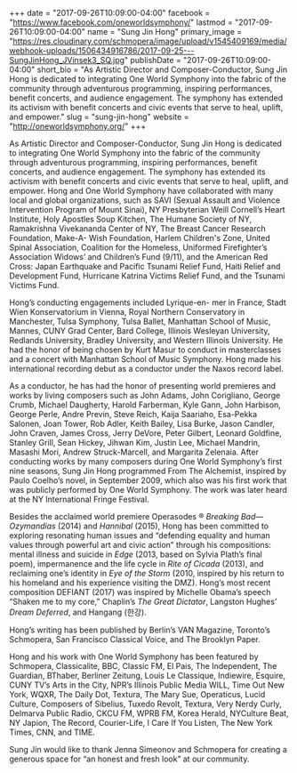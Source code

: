 +++
date = "2017-09-26T10:09:00-04:00"
facebook = "https://www.facebook.com/oneworldsymphony/"
lastmod = "2017-09-26T10:09:00-04:00"
name = "Sung Jin Hong"
primary_image = "https://res.cloudinary.com/schmopera/image/upload/v1545409169/media/webhook-uploads/1506434916786/2017-09-25---SungJinHong_JVinsek3_SQ.jpg"
publishDate = "2017-09-26T10:09:00-04:00"
short_bio = "As Artistic Director and Composer-Conductor, Sung Jin Hong is dedicated to integrating One World Symphony into the fabric of the community through adventurous programming, inspiring performances, benefit concerts, and audience engagement. The symphony has extended its activism with benefit concerts and civic events that serve to heal, uplift, and empower."
slug = "sung-jin-hong"
website = "http://oneworldsymphony.org/"
+++

As Artistic Director and Composer-Conductor, Sung Jin Hong is dedicated to integrating One
World Symphony into the fabric of the community through adventurous programming, inspiring
performances, benefit concerts, and audience engagement. The symphony has extended its
activism with benefit concerts and civic events that serve to heal, uplift, and empower. Hong and One World Symphony have collaborated with many local and global organizations, such as
SAVI (Sexual Assault and Violence Intervention Program of Mount Sinai), NY Presbyterian Weill
Cornell’s Heart Institute, Holy Apostles Soup Kitchen, The Humane Society of NY, Ramakrishna
Vivekananda Center of NY, The Breast Cancer Research Foundation, Make-A- Wish
Foundation, Harlem Children&#39;s Zone, United Spinal Association, Coalition for the Homeless,
Uniformed Firefighter’s Association Widows’ and Children’s Fund (9/11), and the American Red
Cross: Japan Earthquake and Pacific Tsunami Relief Fund, Haiti Relief and Development Fund,
Hurricane Katrina Victims Relief Fund, and the Tsunami Victims Fund.

Hong’s conducting engagements included Lyrique-en- mer in France, Stadt Wien
Konservatorium in Vienna, Royal Northern Conservatory in Manchester, Tulsa Symphony, Tulsa
Ballet, Manhattan School of Music, Mannes, CUNY Grad Center, Bard College, Illinois
Wesleyan University, Redlands University, Bradley University, and Western Illinois University.
He had the honor of being chosen by Kurt Masur to conduct in masterclasses and a concert
with Manhattan School of Music Symphony. Hong made his international recording debut as a
conductor under the Naxos record label.

As a conductor, he has had the honor of presenting world premieres and works by living
composers such as John Adams, John Corigliano, George Crumb, Michael Daugherty, Harold
Farberman, Kyle Gann, John Harbison, George Perle, Andre Previn, Steve Reich, Kaija
Saariaho, Esa-Pekka Salonen, Joan Tower, Rob Adler, Keith Bailey, Lisa Burke, Jason Candler,
John Craven, James Cross, Jerry DeVore, Peter Gilbert, Leonard Goldfine, Stanley Grill, Sean
Hickey, Jihwan Kim, Justin Lee, Michael Mandrin, Masashi Mori, Andrew Struck-Marcell, and
Margarita Zelenaia. After conducting works by many composers during One World Symphony’s
first nine seasons, Sung Jin Hong programmed From The Alchemist, inspired by Paulo Coelho’s
novel, in September 2009, which also was his first work that was publicly performed by One
World Symphony. The work was later heard at the NY International Fringe Festival.

Besides the acclaimed world premiere Operasodes ® *Breaking Bad—Ozymandias* (2014) and
*Hannibal* (2015), Hong has been committed to exploring resonating human issues and
“defending equality and human values through powerful art and civic action” through his
compositions: mental illness and suicide in *Edge* (2013, based on Sylvia Plath’s final poem),
impermanence and the life cycle in *Rite of Cicada* (2013), and reclaiming one’s identity in *Eye of the Storm* (2010, inspired by his return to his homeland and his experience visiting the DMZ). Hong’s most recent composition DEFIANT (2017) was inspired by Michelle Obama’s speech “Shaken me to my core,” Chaplin’s *The Great Dictator*, Langston Hughes’ *Dream Deferred*, and Hangang (한강).

Hong’s writing has been published by Berlin’s VAN Magazine, Toronto’s Schmopera, San
Francisco Classical Voice, and The Brooklyn Paper.


Hong and his work with One World Symphony has been featured by Schmopera, Classicalite,
BBC, Classic FM, El Pais, The Independent, The Guardian, BThaber, Berliner Zeitung, Louis Le
Classique, Indiewire, Esquire, CUNY TV’s Arts in the City, NPR’s Illinois Public Media WILL,
Time Out New York, WQXR, The Daily Dot, Textura, The Mary Sue, Operaticus, Lucid Culture,
Composers of Sibelius, Tuxedo Revolt, Textura, Very Nerdy Curly, Delmarva Public Radio,
CKCU FM, WPRB FM, Korea Herald, NYCulture Beat, NY Japion, The Record, Courier-Life, I
Care If You Listen, The New York Times, CNN, and TIME.

Sung Jin would like to thank Jenna Simeonov and Schmopera for creating a generous space for
“an honest and fresh look” at our community.
